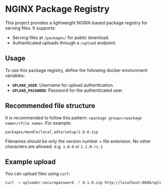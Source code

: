 # NGINX Package Registry

This project provides a lightweight NGINX-based package registry for serving files. It supports:

- Serving files at `/packages/` for public download.
- Authenticated uploads through a `/upload` endpoint.

## Usage

To use this package registry, define the following docker environment variables:

- **`UPLOAD_USER`**: Username for upload authentication.
- **`UPLOAD_PASSWORD`**: Password for the authenticated user.

## Recommended file structure

It is recommended to follow this pattern: `<package group>/<package name>/<file name>`. For example:

```
packages/moodle/local_adlersetup/1.0.0.zip
```

Filenames should be only the version number + file extension. No other characters are allowed. e.g. `1.0.0` or `1.1.0-rc.1`

## Example upload

You can upload files using `curl`:

```bash
curl -u uploader:securepassword -T 0.1.0.zip http://localhost:8680/upload/moodle/local_adlersetup/1.0.0.zip
```